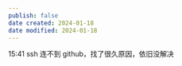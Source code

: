 ```yaml
---
publish: false
date created: 2024-01-18
date modified: 2024-01-18
---
```

15:41
ssh 连不到 github，找了很久原因，依旧没解决

